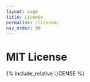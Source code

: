 ```yaml
---
layout: page
title: License
permalink: /license/
nav_order: 99
---
```


# MIT License

{% include_relative LICENSE %}
